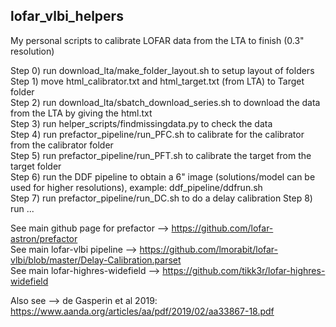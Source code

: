 ## lofar_vlbi_helpers

My personal scripts to calibrate LOFAR data from the LTA to finish (0.3" resolution)

Step 0) run download_lta/make_folder_layout.sh to setup layout of folders \
Step 1) move html_calibrator.txt and html_target.txt (from LTA) to Target folder \
Step 2) run download_lta/sbatch_download_series.sh to download the data from the LTA by giving the html.txt \
Step 3) run helper_scripts/findmissingdata.py to check the data \
Step 4) run prefactor_pipeline/run_PFC.sh to calibrate for the calibrator from the calibrator folder \
Step 5) run prefactor_pipeline/run_PFT.sh to calibrate the target from the target folder \
Step 6) run the DDF pipeline to obtain a 6" image (solutions/model can be used for higher resolutions), example: ddf_pipeline/ddfrun.sh \
Step 7) run prefactor_pipeline/run_DC.sh to do a delay calibration 
Step 8) run ...

See main github page for prefactor --> https://github.com/lofar-astron/prefactor \
See main lofar-vlbi pipeline --> https://github.com/lmorabit/lofar-vlbi/blob/master/Delay-Calibration.parset \
See main lofar-highres-widefield --> https://github.com/tikk3r/lofar-highres-widefield

Also see --> de Gasperin et al 2019: https://www.aanda.org/articles/aa/pdf/2019/02/aa33867-18.pdf
